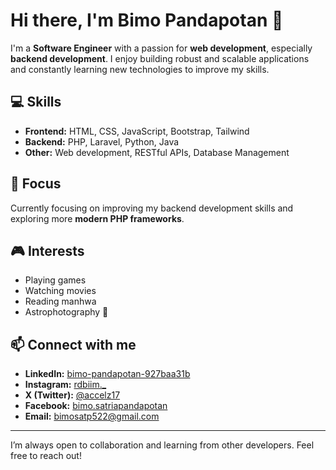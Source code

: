 # Hi there, I'm Bimo Pandapotan 👋

I'm a **Software Engineer** with a passion for **web development**, especially **backend development**. I enjoy building robust and scalable applications and constantly learning new technologies to improve my skills.

## 💻 Skills

- **Frontend:** HTML, CSS, JavaScript, Bootstrap, Tailwind  
- **Backend:** PHP, Laravel, Python, Java  
- **Other:** Web development, RESTful APIs, Database Management

## 🎯 Focus

Currently focusing on improving my backend development skills and exploring more **modern PHP frameworks**.

## 🎮 Interests

- Playing games  
- Watching movies  
- Reading manhwa  
- Astrophotography 🌌

## 📫 Connect with me

- **LinkedIn:** [bimo-pandapotan-927baa31b](https://www.linkedin.com/in/bimo-pandapotan-927baa31b/)  
- **Instagram:** [rdbiim._](https://www.instagram.com/rdbiim._/)  
- **X (Twitter):** [@accelz17](https://x.com/accelz17)  
- **Facebook:** [bimo.satriapandapotan](https://www.facebook.com/bimo.satriapandapotan)  
- **Email:** bimosatp522@gmail.com

---

I’m always open to collaboration and learning from other developers. Feel free to reach out!
